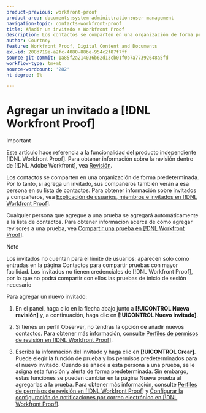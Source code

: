 ```yaml
---
product-previous: workfront-proof
product-area: documents;system-administration;user-management
navigation-topic: contacts-workfront-proof
title: Añadir un invitado a Workfront Proof
description: Los contactos se comparten en una organización de forma predeterminada. Por lo tanto, si agrega un invitado, sus compañeros también verán a esa persona en su lista de contactos. Para obtener información sobre invitados y compañeros, consulte Explicación de usuarios, miembros e invitados en Workfront Proof.
author: Courtney
feature: Workfront Proof, Digital Content and Documents
exl-id: 208d719e-a2fc-4080-88be-954c2f87f7ff
source-git-commit: 1a85f2a214036b62d13cb01f0b7a77392648a5fd
workflow-type: tm+mt
source-wordcount: '282'
ht-degree: 0%

---
```


# Agregar un invitado a [!DNL Workfront Proof]

>[!IMPORTANT]
>
>Este artículo hace referencia a la funcionalidad del producto independiente [!DNL Workfront Proof]. Para obtener información sobre la revisión dentro de [!DNL Adobe Workfront], vea [Revisión](../../../review-and-approve-work/proofing/proofing.md).

Los contactos se comparten en una organización de forma predeterminada. Por lo tanto, si agrega un invitado, sus compañeros también verán a esa persona en su lista de contactos. Para obtener información sobre invitados y compañeros, vea [Explicación de usuarios, miembros e invitados en [!DNL Workfront Proof]](../../../workfront-proof/wp-mnguserscontacts/contacts/use-members-guests.md).

Cualquier persona que agregue a una prueba se agregará automáticamente a la lista de contactos. Para obtener información acerca de cómo agregar revisores a una prueba, vea [Compartir una prueba en [!DNL Workfront Proof]](../../../workfront-proof/wp-work-proofsfiles/share-proofs-and-files/share-proof.md).

>[!NOTE]
>
>Los invitados no cuentan para el límite de usuarios: aparecen solo como entradas en la página Contactos para compartir pruebas con mayor facilidad. Los invitados no tienen credenciales de [!DNL Workfront Proof], por lo que no podrá compartir con ellos las pruebas de inicio de sesión necesario

Para agregar un nuevo invitado:

1. En el panel, haga clic en la flecha abajo junto a **[!UICONTROL Nueva revisión]** y, a continuación, haga clic en **[!UICONTROL Nuevo invitado]**.

1. Si tienes un perfil Observer, no tendrás la opción de añadir nuevos contactos. Para obtener más información, consulte [Perfiles de permisos de revisión en [!DNL Workfront Proof]](../../../workfront-proof/wp-acct-admin/account-settings/proof-perm-profiles-in-wp.md).
1. Escriba la información del invitado y haga clic en **[!UICONTROL Crear]**. Puede elegir la función de prueba y los permisos predeterminados para el nuevo invitado. Cuando se añade a esta persona a una prueba, se le asigna esta función y alerta de forma predeterminada. Sin embargo, estas funciones se pueden cambiar en la página Nueva prueba al agregarlas a la prueba.
Para obtener más información, consulte [Perfiles de permisos de revisión en [!DNL Workfront Proof]](../../../workfront-proof/wp-acct-admin/account-settings/proof-perm-profiles-in-wp.md) y [Configurar la configuración de notificaciones por correo electrónico en [!DNL Workfront Proof]](../../../workfront-proof/wp-emailsntfctns/email-alerts/config-email-notification-settings-wp.md).
